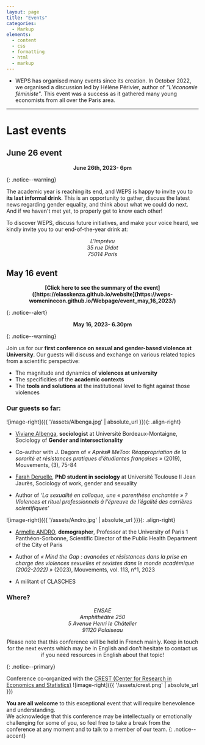 ```yaml
---
layout: page
title: "Events"
categories:
  - Markup
elements:
  - content
  - css
  - formatting
  - html
  - markup  
---
```


  * WEPS has organised many events since its creation. In October 2022, we organised a discussion led by Hélène Périvier, author of _"L'économie féministe"_. This event was a success as it gathered many young economists from all over the Paris area.

------------------------------------------------------------------------------------------------------------------------------------------------------------

# Last events

## June 26 event

<p style="text-align:center"><strong>June 26th, 2023- 6pm</strong></p>
{: .notice--warning}

The academic year is reaching its end, and WEPS is happy to invite you to **its last informal drink**. This is an opportunity to gather, discuss the latest news regarding gender equality, and think about what we could do next. And if we haven't met yet, to properly get to know each other!

To discover WEPS, discuss future initiatives, and make your voice heard, we kindly invite you to our end-of-the-year drink at: 
<address>  
  <p style="text-align: center;">L'imprévu<br />35 rue Didot<br />75014 Paris </p>
</address> 


## May 16 event

<p style="text-align:center"><strong>[Click here to see the summary of the event]([https://elasskenza.github.io/website](https://weps-womeninecon.github.io/Webpage/event_may_16_2023/)</strong></p>
{: .notice--alert}

<p style="text-align:center"><strong>May 16, 2023- 6.30pm</strong></p>
{: .notice--warning}

Join us for our **first conference on sexual and gender-based violence at University**. Our guests will discuss and exchange on various related topics from a scientific perspective:  
*	The magnitude and dynamics of **violences at university**
*	The specificities of the **academic contexts**
*	The **tools and solutions** at the institutional level  to fight against those violences 


### Our guests so far: 

![image-right]({{ '/assets/Albenga.jpg' | absolute_url }}){: .align-right}
*	[Viviane Albenga](https://mica.u-bordeaux-montaigne.fr/albenga-viviane/), **sociologist** at Université Bordeaux-Montaigne, Sociology of **Gender and intersectionality**

  * Co-author with J. Dagorn of *« Après# MeToo: Réappropriation de la sororité et résistances pratiques d’étudiantes françaises »* (2019), Mouvements, (3), 75-84


*	[Farah Deruelle](https://fr.linkedin.com/in/farah-deruelle-121a68202), **PhD student in sociology** at Université Toulouse II Jean Jaurès, Sociology of work, gender and sexuality 
  *	Author of *‘La sexualité en colloque, une « parenthèse enchantée » ? Violences et rituel professionnels à l’épreuve de l’égalité des carrières scientifiques’*

![image-right]({{ '/assets/Andro.jpg' | absolute_url }}){: .align-right}
*	[Armelle ANDRO](https://www.cairn.info/publications-de-Armelle-Andro--15389.htm), **demographer**, Professor at the University of Paris 1 Panthéon-Sorbonne, Scientific Director of the Public Health Department of the City of Paris

  *	Author of *« Mind the Gap : avancées et résistances dans la prise en charge des violences sexuelles et sexistes dans le monde académique (2002-2022) »* (2023), Mouvements, vol. 113, n°1, 2023


*	A militant of CLASCHES 


### Where?
<address>  
  <p style="text-align: center;"> ENSAE<br /> Amphithéâtre 250<br /> 5 Avenue Henri le Châtelier<br /> 91120 Palaiseau </p>
</address> 


<p style="text-align: center;"> Please note that this conference will be held in French mainly. Keep in touch for the next events which may be in English and don’t hesitate to contact us if you need resources in English about that topic! </p>
{: .notice--primary}


Conference co-organized with the [CREST (Center for Research in Economics and Statistics)](https://crest.science/) ![image-right]({{ '/assets/crest.png' | absolute_url }}) 


**You are all welcome** to this exceptional event that will require benevolence and understanding.  
We acknowledge that this conference may be intellectually or emotionally challenging for some of you, so feel free to take a break from the conference at any moment and to talk to a member of our team.
{: .notice--accent}
